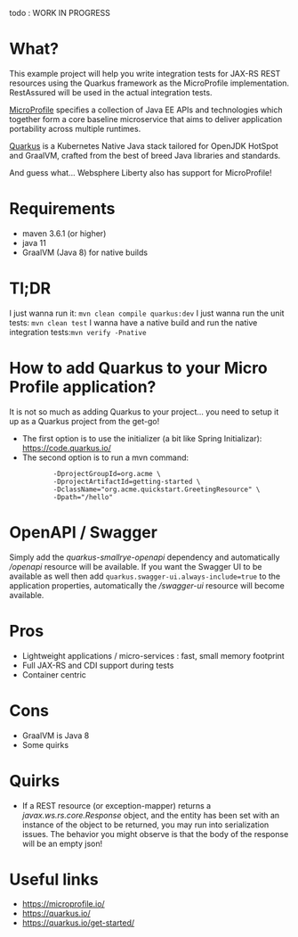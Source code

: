todo : WORK IN PROGRESS

# What?

This example project will help you write integration tests for JAX-RS REST resources using the
Quarkus framework as the MicroProfile implementation. RestAssured will be used in the
actual integration tests.

[MicroProfile](https://microprofile.io/) specifies a collection of Java EE APIs and technologies 
which together form a core baseline microservice that aims to deliver application portability 
across multiple runtimes. 

[Quarkus](https://quarkus.io/) is a Kubernetes Native Java stack tailored for OpenJDK HotSpot 
and GraalVM, crafted from the best of breed Java libraries and standards.
 
And guess what... Websphere Liberty also has support for MicroProfile!

# Requirements

* maven 3.6.1 (or higher)
* java 11
* GraalVM (Java 8) for native builds

# Tl;DR

I just wanna run it: ```mvn clean compile quarkus:dev```
I just wanna run the unit tests: ```mvn clean test```
I wanna have a native build and run the native integration tests:```mvn verify -Pnative``` 

# How to add Quarkus to your Micro Profile application?

It is not so much as adding Quarkus to your project... you need to setup it up as a Quarkus project from the
get-go!

* The first option is to use the initializer (a bit like Spring Initializar): https://code.quarkus.io/
* The second option is to run a mvn command:
```mvn io.quarkus:quarkus-maven-plugin:1.0.0.CR1:create \
           -DprojectGroupId=org.acme \
           -DprojectArtifactId=getting-started \
           -DclassName="org.acme.quickstart.GreetingResource" \
           -Dpath="/hello" 
```

# OpenAPI / Swagger

Simply add the _quarkus-smallrye-openapi_ dependency and automatically _/openapi_ resource will be available.
If you want the Swagger UI to be available as well then add `quarkus.swagger-ui.always-include=true` to the application properties,
automatically the _/swagger-ui_ resource will become available.

# Pros

* Lightweight applications / micro-services : fast, small memory footprint
* Full JAX-RS and CDI support during tests
* Container centric

# Cons

* GraalVM is Java 8
* Some quirks


# Quirks

* If a REST resource (or exception-mapper) returns a _javax.ws.rs.core.Response_ object, and the entity has been
  set with an instance of the object to be returned, you may run into serialization issues. The behavior you might
  observe is that the body of the response will be an empty json!


# Useful links

* https://microprofile.io/
* https://quarkus.io/
* https://quarkus.io/get-started/

